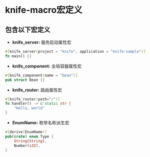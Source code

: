 # knife-macro宏定义

## 包含以下宏定义

* **knife_server:** 服务启动属性宏
```rust
#[knife_server(project = "knife", application = "knife-sample")]
fn main() {}
```

* **knife_component:** 全局容器属性宏
```rust
#[knife_component(name = "bean")]
pub struct Bean {}
```

* **knife_router:** 路由属性宏
```rust
#[knife_router(path="/")]
fn handler() -> &'static str {
    "Hello, world"
}
```

* **EnumName:** 枚举名称派生宏
```rust
#[derive(EnumName)]
pub(crate) enum Type {
    String(String),
    Number(i32),
}
```